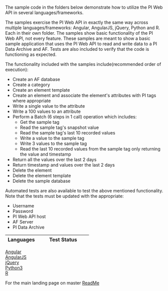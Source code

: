 The sample code in the folders below demonstrate how to utilize the PI Web API in several languages/frameworks. 

The samples exercise the PI Web API in exactly the same way across multiple languages/frameworks:  Angular, AngularJS, jQuery, Python and R. Each in their own folder. The samples show basic functionality of the PI Web API, not every feature. These samples are meant to show a basic sample application that uses the PI Web API to read and write data to a PI Data Archive and AF. Tests are also included to verify that the code is functioning as expected.

The functionality included with the samples include(recommended order of execution):
- Create an AF database
- Create a category
- Create an element template
- Create an element and associate the element's attributes with PI tags where appropriate
- Write a single value to the attribute
- Write a 100 values to an attribute
- Perform a Batch (6 steps in 1 call) operation which includes:  
  - Get the sample tag  
  - Read the sample tag's snapshot value  
  - Read the sample tag's last 10 recorded values  
  - Write a value to the sample tag  
  - Write 3 values to the sample tag  
  - Read the last 10 recorded values from the sample tag only returning the value and timestamp
- Return all the values over the last 2 days
- Return timestamp and values over the last 2 days  
- Delete the element
- Delete the element template
- Delete the sample database

Automated tests are also available to test the above mentioned functionality. Note that the tests must be updated with the appropriate:
- Username  
- Password  
- PI Web API host  
- AF Server  
- PI Data Archive 

|Languages|&nbsp;&nbsp;&nbsp;&nbsp;&nbsp;&nbsp;&nbsp;Test&nbsp;Status&nbsp;&nbsp;&nbsp;&nbsp;&nbsp;&nbsp;&nbsp;
------|------------
  [Angular](Angular/)  
  [AngularJS](AngularJS/)  
  [jQuery](jQuery/)  
  [Python3](Python3/)  
  [R](R/)  

For the main landing page on master [ReadMe](https://github.com/osisoft/OSI-Samples)